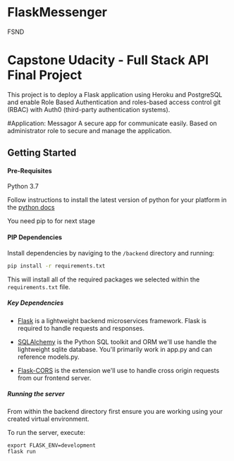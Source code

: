 # FlaskMessenger
FSND

# Capstone Udacity - Full Stack API Final Project
This project is to deploy a Flask application using Heroku and PostgreSQL and enable Role Based Authentication and roles-based access control git (RBAC) with Auth0 (third-party authentication systems).

#Application: Messagor
A secure app for communicate easily. Based on administrator role to secure and manage the application.

## Getting Started

#### Pre-Requisites
Python 3.7

Follow instructions to install the latest version of python for your platform in the [python docs](https://docs.python.org/3/using/unix.html#getting-and-installing-the-latest-version-of-python)

You need pip to for next stage
#### PIP Dependencies

Install dependencies by naviging to the `/backend` directory and running:

```bash
pip install -r requirements.txt
```

This will install all of the required packages we selected within the `requirements.txt` file.

##### Key Dependencies

- [Flask](http://flask.pocoo.org/)  is a lightweight backend microservices framework. Flask is required to handle requests and responses.

- [SQLAlchemy](https://www.sqlalchemy.org/) is the Python SQL toolkit and ORM we'll use handle the lightweight sqlite database. You'll primarily work in app.py and can reference models.py. 

- [Flask-CORS](https://flask-cors.readthedocs.io/en/latest/#) is the extension we'll use to handle cross origin requests from our frontend server. 

##### Running the server
From within the backend directory first ensure you are working using your created virtual environment.

To run the server, execute:

```export FLASK_APP=flaskr
export FLASK_ENV=development
flask run
```
